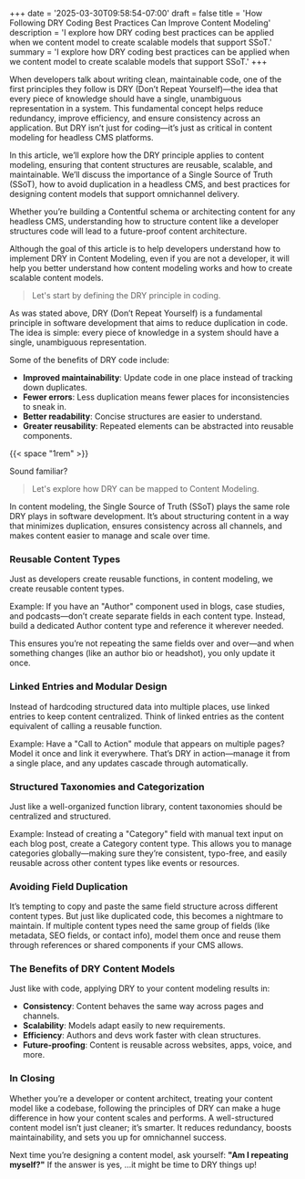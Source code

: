 +++
date = '2025-03-30T09:58:54-07:00'
draft = false
title = 'How Following DRY Coding Best Practices Can Improve Content Modeling'
description = 'I explore how DRY coding best practices can be applied when we content model to create scalable models that support SSoT.'
summary = 'I explore how DRY coding best practices can be applied when we content model to create scalable models that support SSoT.'
+++

When developers talk about writing clean, maintainable code, one of the first principles they follow is DRY (Don’t Repeat Yourself)—the idea that every piece of knowledge should have a single, unambiguous representation in a system. This fundamental concept helps reduce redundancy, improve efficiency, and ensure consistency across an application. But DRY isn’t just for coding—it’s just as critical in content modeling for headless CMS platforms.

In this article, we’ll explore how the DRY principle applies to content modeling, ensuring that content structures are reusable, scalable, and maintainable. We’ll discuss the importance of a Single Source of Truth (SSoT), how to avoid duplication in a headless CMS, and best practices for designing content models that support omnichannel delivery. 

Whether you’re building a Contentful schema or architecting content for any headless CMS, understanding how to structure content like a developer structures code will lead to a future-proof content architecture.

Although the goal of this article is to help developers understand how to implement DRY in Content Modeling, even if you are not a developer, it will help you better understand how content modeling works and how to create scalable content models.

> Let's start by defining the DRY principle in coding.

As was stated above, DRY (Don’t Repeat Yourself) is a fundamental principle in software development that aims to reduce duplication in code. The idea is simple: every piece of knowledge in a system should have a single, unambiguous representation.

Some of the benefits of DRY code include:

- **Improved maintainability**: Update code in one place instead of tracking down duplicates.
- **Fewer errors**: Less duplication means fewer places for inconsistencies to sneak in.
- **Better readability**: Concise structures are easier to understand.
- **Greater reusability**: Repeated elements can be abstracted into reusable components.

{{< space "1rem" >}}

Sound familiar?

> Let's explore how DRY can be mapped to Content Modeling.

In content modeling, the Single Source of Truth (SSoT) plays the same role DRY plays in software development. It’s about structuring content in a way that minimizes duplication, ensures consistency across all channels, and makes content easier to manage and scale over time.

### Reusable Content Types

Just as developers create reusable functions, in content modeling, we create reusable content types.

Example: If you have an "Author" component used in blogs, case studies, and podcasts—don’t create separate fields in each content type. Instead, build a dedicated Author content type and reference it wherever needed.

This ensures you’re not repeating the same fields over and over—and when something changes (like an author bio or headshot), you only update it once.

### Linked Entries and Modular Design

Instead of hardcoding structured data into multiple places, use linked entries to keep content centralized. Think of linked entries as the content equivalent of calling a reusable function.

Example: Have a "Call to Action" module that appears on multiple pages? Model it once and link it everywhere. That’s DRY in action—manage it from a single place, and any updates cascade through automatically.

### Structured Taxonomies and Categorization

Just like a well-organized function library, content taxonomies should be centralized and structured.

Example: Instead of creating a "Category" field with manual text input on each blog post, create a Category content type. This allows you to manage categories globally—making sure they’re consistent, typo-free, and easily reusable across other content types like events or resources.

### Avoiding Field Duplication

It’s tempting to copy and paste the same field structure across different content types. But just like duplicated code, this becomes a nightmare to maintain. If multiple content types need the same group of fields (like metadata, SEO fields, or contact info), model them once and reuse them through references or shared components if your CMS allows.

### The Benefits of DRY Content Models

Just like with code, applying DRY to your content modeling results in:

- **Consistency**: Content behaves the same way across pages and channels.
- **Scalability**: Models adapt easily to new requirements.
- **Efficiency**: Authors and devs work faster with clean structures.
- **Future-proofing**: Content is reusable across websites, apps, voice, and more.

### In Closing

Whether you’re a developer or content architect, treating your content model like a codebase, following the principles of DRY can make a huge difference in how your content scales and performs. A well-structured content model isn’t just cleaner; it’s smarter. It reduces redundancy, boosts maintainability, and sets you up for omnichannel success.

Next time you’re designing a content model, ask yourself: **"Am I repeating myself?"** If the answer is yes, …it might be time to DRY things up!